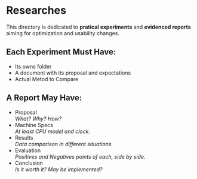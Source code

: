 # Researches

This directory is dedicated to **pratical experiments** and **evidenced reports** aiming for optimization and usability changes.

## Each Experiment Must Have:
- Its owns folder
- A document with its proposal and expectations
- Actual Metod to Compare

## A Report May Have:
- Proposal  
*What? Why? How?*
- Machine Specs  
*At least CPU model and clock.*
- Results  
*Data comparison in different situations.*
- Evaluation  
*Positives and Negatives points of each, side by side.*
- Conclusion  
*Is it worth it? May be implemented?*